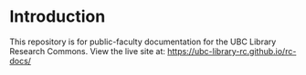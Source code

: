 # Introduction

This repository is for public-faculty documentation for the UBC Library Research Commons. View the live site at: https://ubc-library-rc.github.io/rc-docs/

